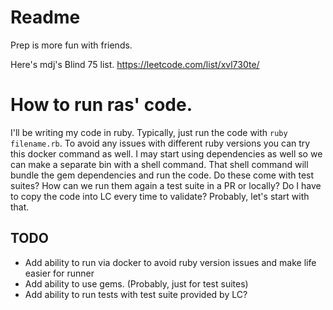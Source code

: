 # Readme

Prep is more fun with friends.

Here's mdj's Blind 75 list.
https://leetcode.com/list/xvl730te/

# How to run ras' code.

I'll be writing my code in ruby. Typically, just run the code with `ruby filename.rb`.
To avoid any issues with different ruby versions you can try this docker command as well.
I may start using dependencies as well so we can make a separate bin with a shell command.
That shell command will bundle the gem dependencies and run the code.
Do these come with test suites? How can we run them again a test suite in a PR or locally?
Do I have to copy the code into LC every time to validate? Probably, let's start with that.

## TODO

- Add ability to run via docker to avoid ruby version issues and make life easier for runner
- Add ability to use gems. (Probably, just for test suites)
- Add ability to run tests with test suite provided by LC?
